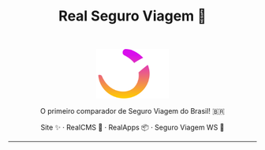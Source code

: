 <h1 align="center">Real Seguro Viagem 💜</h1><br/>

<p align="center">
  <a href="https://www.seguroviagem.srv.br/">
    <img src="./assets/logo.svg" alt="Real logo" height="100">
  </a>
</p>

<p align="center">
  O primeiro comparador de Seguro Viagem do Brasil! 🇧🇷 
</p>

<p align="center">
  Site ✨
  ·
  RealCMS 📰
  ·
  RealApps 📦
  ·
  Seguro Viagem WS 💎
</p>

----
